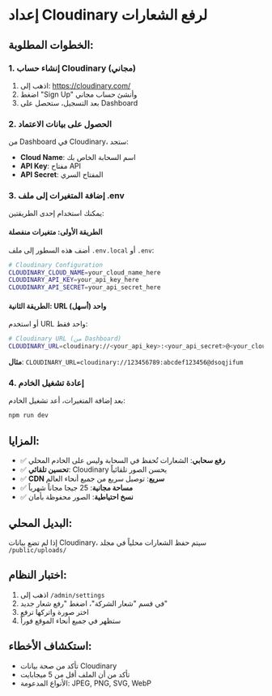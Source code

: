 # إعداد Cloudinary لرفع الشعارات

## الخطوات المطلوبة:

### 1. إنشاء حساب Cloudinary (مجاني)
1. اذهب إلى: https://cloudinary.com/
2. اضغط "Sign Up" وأنشئ حساب مجاني
3. بعد التسجيل، ستحصل على Dashboard

### 2. الحصول على بيانات الاعتماد
من Dashboard في Cloudinary، ستجد:
- **Cloud Name**: اسم السحابة الخاص بك
- **API Key**: مفتاح API
- **API Secret**: المفتاح السري

### 3. إضافة المتغيرات إلى ملف .env
يمكنك استخدام إحدى الطريقتين:

#### الطريقة الأولى: متغيرات منفصلة
أضف هذه السطور إلى ملف `.env.local` أو `.env`:
```bash
# Cloudinary Configuration
CLOUDINARY_CLOUD_NAME=your_cloud_name_here
CLOUDINARY_API_KEY=your_api_key_here
CLOUDINARY_API_SECRET=your_api_secret_here
```

#### الطريقة الثانية: URL واحد (أسهل)
أو استخدم URL واحد فقط:
```bash
# Cloudinary URL (من Dashboard)
CLOUDINARY_URL=cloudinary://<your_api_key>:<your_api_secret>@<your_cloud_name>
```

**مثال**: `CLOUDINARY_URL=cloudinary://123456789:abcdef123456@dsoqjifum`

### 4. إعادة تشغيل الخادم
بعد إضافة المتغيرات، أعد تشغيل الخادم:
```bash
npm run dev
```

## المزايا:
- ✅ **رفع سحابي**: الشعارات تُحفظ في السحابة وليس على الخادم المحلي
- ✅ **تحسين تلقائي**: Cloudinary يحسن الصور تلقائياً
- ✅ **CDN سريع**: توصيل سريع من جميع أنحاء العالم
- ✅ **مساحة مجانية**: 25 جيجا مجاناً شهرياً
- ✅ **نسخ احتياطية**: الصور محفوظة بأمان

## البديل المحلي:
إذا لم تضع بيانات Cloudinary، سيتم حفظ الشعارات محلياً في مجلد `/public/uploads/`

## اختبار النظام:
1. اذهب إلى `/admin/settings`
2. في قسم "شعار الشركة"، اضغط "رفع شعار جديد"
3. اختر صورة واتركها ترفع
4. ستظهر في جميع أنحاء الموقع فوراً

## استكشاف الأخطاء:
- تأكد من صحة بيانات Cloudinary
- تأكد من أن الملف أقل من 5 ميجابايت
- الأنواع المدعومة: JPEG, PNG, SVG, WebP
